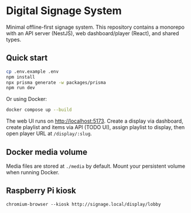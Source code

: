 # Digital Signage System

Minimal offline-first signage system. This repository contains a monorepo with an API server (NestJS), web dashboard/player (React), and shared types.

## Quick start

```bash
cp .env.example .env
npm install
npx prisma generate -w packages/prisma
npm run dev
```

Or using Docker:

```bash
docker compose up --build
```

The web UI runs on <http://localhost:5173>. Create a display via dashboard, create playlist and items via API (TODO UI), assign playlist to display, then open player URL at `/display/:slug`.

## Docker media volume

Media files are stored at `./media` by default. Mount your persistent volume when running Docker.

## Raspberry Pi kiosk

```
chromium-browser --kiosk http://signage.local/display/lobby
```
